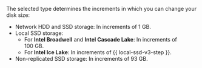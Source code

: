 The selected type determines the increments in which you can change your disk size:

* Network HDD and SSD storage: In increments of 1 GB.
* Local SSD storage:
   * For **Intel Broadwell** and **Intel Cascade Lake**: In increments of 100 GB.
   * For **Intel Ice Lake**: In increments of {{ local-ssd-v3-step }}.
* Non-replicated SSD storage: In increments of 93 GB.
